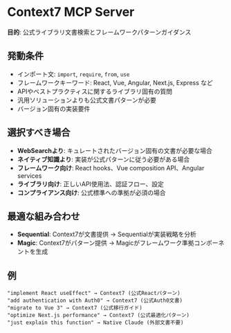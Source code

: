 # Context7 MCP Server

**目的**: 公式ライブラリ文書検索とフレームワークパターンガイダンス

## 発動条件

- インポート文: `import`, `require`, `from`, `use`
- フレームワークキーワード: React, Vue, Angular, Next.js, Express など
- APIやベストプラクティスに関するライブラリ固有の質問
- 汎用ソリューションよりも公式文書パターンが必要
- バージョン固有の実装要件

## 選択すべき場合

- **WebSearchより**: キュレートされたバージョン固有の文書が必要な場合
- **ネイティブ知識より**: 実装が公式パターンに従う必要がある場合
- **フレームワーク向け**: React hooks、Vue composition API、Angular services
- **ライブラリ向け**: 正しいAPI使用法、認証フロー、設定
- **コンプライアンス向け**: 公式標準への準拠が必須の場合

## 最適な組み合わせ

- **Sequential**: Context7が文書提供 → Sequentialが実装戦略を分析
- **Magic**: Context7がパターン提供 →
  Magicがフレームワーク準拠コンポーネントを生成

## 例

```
"implement React useEffect" → Context7 (公式Reactパターン)
"add authentication with Auth0" → Context7 (公式Auth0文書)
"migrate to Vue 3" → Context7 (公式移行ガイド)
"optimize Next.js performance" → Context7 (公式最適化パターン)
"just explain this function" → Native Claude (外部文書不要)
```
